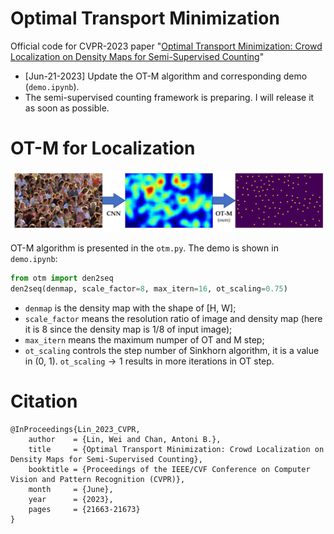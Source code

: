# Optimal Transport Minimization
Official code for CVPR-2023 paper "[Optimal Transport Minimization: Crowd Localization on Density Maps for Semi-Supervised Counting](https://openaccess.thecvf.com/content/CVPR2023/html/Lin_Optimal_Transport_Minimization_Crowd_Localization_on_Density_Maps_for_Semi-Supervised_CVPR_2023_paper.html)"


- [Jun-21-2023] Update the OT-M algorithm and corresponding demo (`demo.ipynb`).
- The semi-supervised counting framework is preparing. I will release it as soon as possible.

# OT-M for Localization

![OT-M](md-files/otm_loc.png)

OT-M algorithm is presented in the `otm.py`. The demo is shown in `demo.ipynb`:
```python
from otm import den2seq
den2seq(denmap, scale_factor=8, max_itern=16, ot_scaling=0.75)
```
- `denmap` is the density map with the shape of [H, W];
- `scale_factor` means the resolution ratio of image and density map (here it is 8 since the density map is 1/8 of input image);
- `max_itern` means the maximum numper of OT and M step;
- `ot_scaling` controls the step number of Sinkhorn algorithm, it is a value in (0, 1). `ot_scaling`$\rightarrow 1$ results in more iterations in OT step.


# Citation
```
@InProceedings{Lin_2023_CVPR,
    author    = {Lin, Wei and Chan, Antoni B.},
    title     = {Optimal Transport Minimization: Crowd Localization on Density Maps for Semi-Supervised Counting},
    booktitle = {Proceedings of the IEEE/CVF Conference on Computer Vision and Pattern Recognition (CVPR)},
    month     = {June},
    year      = {2023},
    pages     = {21663-21673}
}
```
